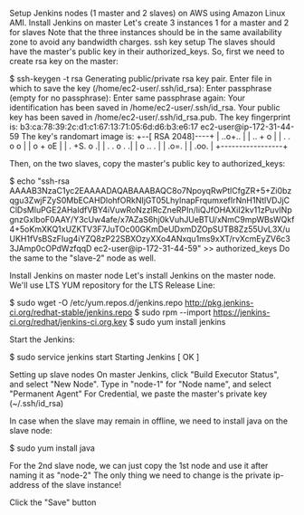 Setup Jenkins nodes (1 master and 2 slaves) on AWS using Amazon Linux AMI.
Install Jenkins on master
Let's create 3 instances 1 for a master and 2 for slaves
Note that the three instances should be in the same availability zone to avoid any bandwidth charges.
ssh key setup
The slaves should have the master's public key in their authorized_keys. So, first we need to create rsa key on the master:

$ ssh-keygen -t rsa
Generating public/private rsa key pair.
Enter file in which to save the key (/home/ec2-user/.ssh/id_rsa): 
Enter passphrase (empty for no passphrase): 
Enter same passphrase again: 
Your identification has been saved in /home/ec2-user/.ssh/id_rsa.
Your public key has been saved in /home/ec2-user/.ssh/id_rsa.pub.
The key fingerprint is:
b3:ca:78:39:2c:d1:c1:67:13:71:05:6d:d6:b3:e6:17 ec2-user@ip-172-31-44-59
The key's randomart image is:
+--[ RSA 2048]----+
|        ..o+..   |
|        ..  + o  |
|     .   . o   o |
|      o +     oE |
|     . +S.   o  .|
|    . .  o    . .|
|     o ..      . |
|    .o=.         |
|    .oo.         |
+-----------------+

Then, on the two slaves, copy the master's public key to authorized_keys:

$ echo "ssh-rsa AAAAB3NzaC1yc2EAAAADAQABAAABAQC8o7NpoyqRwPtlCfgZR+5+Zi0bzqgu3ZwjFZyS0MbECAHDlohfORkNIjGT05LhylnapFrqumxefIrNnH1NtlVDJjCClDsMluPGE2AHaIdfVBY4iVuwRoNzzlRcZneRPIn/liQJfOHAXiI2kv11zPuvINpgnzGxlboF0AAY/Y3cUw4afe/x7AZaS6hj0kVuhJUeBTU/xNmC9mpWBsWQkf4+5oKmXKQ1xUZKTV3F7JuTOc00GKmDeUDxmDZOpSUTB8Zz55UvL3X/uUKH1fVsBSzFIug4iYZQ8zP22SBXOzyXXo4ANxqu1ms9xXT/rvXcmEyZV6c33JAmp0cOPdWzfqqD ec2-user@ip-172-31-44-59" >> authorized_keys
Do the same to the "slave-2" node as well.

Install Jenkins on master node
Let's install Jenkins on the master node. We'll use LTS YUM repository for the LTS Release Line:

$ sudo wget -O /etc/yum.repos.d/jenkins.repo http://pkg.jenkins-ci.org/redhat-stable/jenkins.repo
$ sudo rpm --import https://jenkins-ci.org/redhat/jenkins-ci.org.key
$ sudo yum install jenkins

Start the Jenkins:

$ sudo service jenkins start
Starting Jenkins                                           [  OK  ]

Setting up slave nodes
On master Jenkins, click "Build Executor Status", and select "New Node". Type in "node-1" for "Node name", and select "Permanent Agent"
For Credential, we paste the master's private key (~/.ssh/id_rsa) 

In case when the slave may remain in offline, we need to install java on the slave node:

$ sudo yum install java

For the 2nd slave node, we can just copy the 1st node and use it after naming it as "node-2"
The only thing we need to change is the private ip-address of the slave instance!

Click the "Save" button
